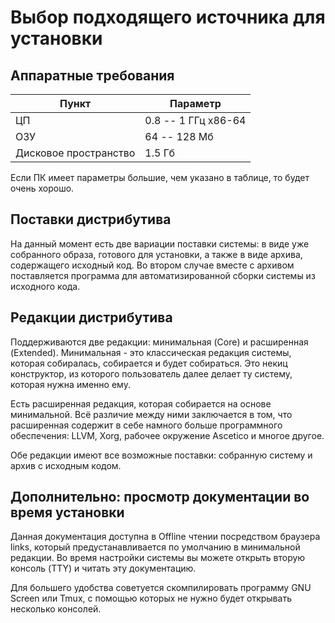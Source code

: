 # Выбор подходящего источника для установки

## Аппаратные требования

| Пункт | Параметр |
|-------|----------|
| ЦП | 0.8 -- 1 ГГц x86-64 |
| ОЗУ | 64 -- 128 Мб |
| Дисковое пространство | 1.5 Гб |

Если ПК имеет параметры б*о*льшие, чем указано в таблице, то будет очень хорошо.

## Поставки дистрибутива

На данный момент есть две вариации поставки системы: в виде уже собранного
образа, готового для установки, а также в виде архива, содержащего исходный код.
Во втором случае вместе с архивом поставляется программа для автоматизированной
сборки системы из исходного кода.

## Редакции дистрибутива

Поддерживаются две редакции: минимальная (Core) и расширенная (Extended).
Минимальная - это классическая редакция системы, которая собиралась, собирается
и будет собираться. Это некиц конструктор, из которого пользователь далее делает
ту систему, которая нужна именно ему.

Есть расширенная редакция, которая собирается на основе минимальной. Всё
различие между ними заключается в том, что расширенная содержит в себе намного
больше программного обеспечения: LLVM, Xorg, рабочее окружение Ascetico и многое
другое.

Обе редакции имеют все возможные поставки: собранную систему и архив с исходным
кодом.

## Дополнительно: просмотр документации во время установки

Данная документация доступна в Offline чтении посредством браузера links,
который предустанавливается по умолчанию в минимальной редакции. Во время
настройки системы вы можете открыть вторую консоль (TTY) и читать эту
документацию.

Для большего удобства советуется скомпилировать программу GNU Screen или Tmux, с
помощью которых не нужно будет открывать несколько консолей.
